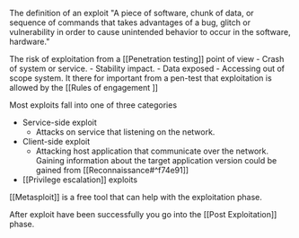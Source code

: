  The definition of an exploit "A piece of software, chunk of data, or sequence of commands that takes advantages of a bug, glitch or vulnerability in order to cause unintended behavior to occur in the software, hardware."
 
 The risk of exploitation from a [[Penetration testing]] point of view
 	- Crash of system or service. 
	- Stability impact.
	- Data exposed
	- Accessing out of scope system.
It there for important from a pen-test that exploitation is allowed by the [[Rules of engagement ]]

Most exploits fall into one of three categories
 - Service-side exploit
	 - Attacks on service that listening on the network.
 - Client-side exploit
	 - Attacking host application that communicate over the network.
	 Gaining information about the target application version could be gained from [[Reconnaissance#^f74e91]]
 - [[Privilege escalation]] exploits 

 [[Metasploit]] is a free tool that can help with the exploitation phase. 
 
 After exploit have been successfully you go into the [[Post Exploitation]] phase. 